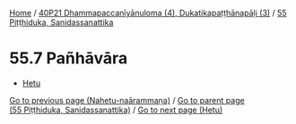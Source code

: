 
[Home](/) / [40P21 Dhammapaccanīyānuloma (4), Dukatikapaṭṭhānapāḷi (3)](../../40P21.md) / [55 Piṭṭhiduka, Sanidassanattika](../55.md)

# 55.7 Pañhāvāra

* [Hetu](55.7/Hetu.md)

[Go to previous page (Nahetu-naārammaṇa)](55.1--6/Paccaniya/Nahetu-naarammana.md) / [Go to parent page (55 Piṭṭhiduka, Sanidassanattika)](../55.md) / [Go to next page (Hetu)](55.7/Hetu.md)


